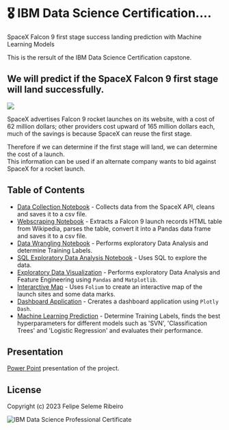 # 🎖️ IBM Data Science Certification....
SpaceX Falcon 9 first stage success landing prediction with Machine Learning Models  
  
This is the rersult of the IBM Data Science Certification capstone.  

## We will predict if the SpaceX Falcon 9 first stage will land successfully.  
![](https://cf-courses-data.s3.us.cloud-object-storage.appdomain.cloud/IBMDeveloperSkillsNetwork-DS0701EN-SkillsNetwork/lab_v2/images/landing_1.gif)


SpaceX advertises Falcon 9 rocket launches on its website, with a cost of 62 million dollars; other providers cost upward of 165 million dollars each, much of the savings is because SpaceX can reuse the first stage.

Therefore if we can determine if the first stage will land, we can determine the cost of a launch.  
This information can be used if an alternate company wants to bid against SpaceX for a rocket launch.  
  
## Table of Contents
- [Data Collection Notebook](01_data-collection-api.ipynb) - Collects data from the SpaceX API, cleans and saves it to a csv file.
- [Webscraping Notebook](02_webscraping.ipynb) - Extracts a Falcon 9 launch records HTML table from Wikipedia, parses the table, convert it into a Pandas data frame and saves it to a csv file.
- [Data Wrangling Notebook](<03_data wrangling.ipynb>) - Performs exploratory  Data Analysis and determine Training Labels.
- [SQL Exploratory Data Analysis Notebook](04_eda-sql-sqllite.ipynb) - Uses SQL to explore the data.
- [Exploratory Data Visualization](05_eda-dataviz.ipynb) - Performs exploratory Data Analysis and Feature Engineering using `Pandas` and `Matplotlib`.
- [Interarctive Map](06_launch_site_location.ipynb) - Uses `Folium` to create an interactive map of the launch sites and some data marks.
- [Dashboard Application](07_dashboard_application.ipynb) - Crerates a dashboard application using `Plotly Dash`.
- [Machine Learning Prediction](08_Machine_Learning_Prediction.ipynb) - Determine Training Labels, finds the best hyperparameters for different models such as 'SVN', 'Classification Trees' and 'Logistic Regression' and evaluates their performance.
  
## Presentation
[Power Point](00_presentation_ds-SpaceX-capstone.pptx) presentation of the project.  


## License
Copyright (c) 2023 Felipe Seleme Ribeiro  
  
  ![IBM Data Science Professional Certificate](https://s3.amazonaws.com/coursera_assets/meta_images/generated/CERTIFICATE_LANDING_PAGE/CERTIFICATE_LANDING_PAGE~L84DUWCD8F9X/CERTIFICATE_LANDING_PAGE~L84DUWCD8F9X.jpeg)